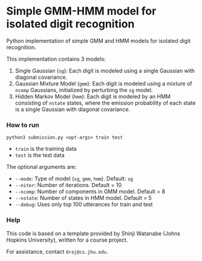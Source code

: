 # Simple GMM-HMM model for isolated digit recognition
Python implementation of simple GMM and HMM models for isolated digit recognition.

This implementation contains 3 models:

1. Single Gaussian (`sg`): Each digit is modeled using a single Gaussian with diagonal covariance.
2. Gaussian Mixture Model (`gmm`): Each digit is modeled using a mixture of `ncomp` Gaussians, initialized by perturbing the `sg` model.
3. Hidden Markov Model (`hmm`): Each digit is modeled by an HMM consisting of `nstate` states, where the emission probability of each state is a single Gaussian with diagonal covariance.

### How to run

```
python3 submission.py <opt-args> train test
```

* `train` is the training data
* `test` is the test data

The optional arguments are:
* `--mode`: Type of model (`sg`, `gmm`, `hmm`). Default: `sg`
* `--niter`: Number of iterations. Default = 10
* `--ncomp`: Number of components in GMM model. Default = 8
* `--nstate`: Number of states in HMM model. Default = 5
* `--debug`: Uses only top 100 utterances for train and test

### Help

This code is based on a template provided by Shinji Watanabe (Johns Hopkins University), written for a course project.

For assistance, contact `draj@cs.jhu.edu`.
 
